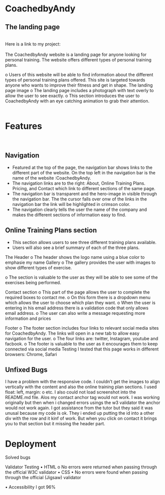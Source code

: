 <h1>CoachedbyAndy</h1>
<h2>The landing page</h2>

<br>
Here is a link to my project:
<br>
<br>
The CoachedbyAndy website is a landing page for anyone looking for personal training.  The website offers different types of personal training plans.

o	Users of this website will be able to find information about the different types of personal training plans offered.  This site is targeted towards anyone who wants to improve their fitness and get in shape.
The landing page image
o	The landing page includes a photograph with text overly to allow the user to see exactly.
o	This section introduces the user to CoachedbyAndy with an eye catching animation to grab their attention.
<br>
<br>

<h1>Features</h1>
<br>
<h2>Navigation</h2>
<ul>
<li>Featured at the top of the page, the navigation bar shows links to the different part of the website. On the top left in the navigation bar is the name of the website :CoachedbyAndy.</li>

<li>The navigation links are to the right: About, Online Training Plans. Pricing, and Contact which link to different sections of the same page.</li>

<li>The navigation bar is transparent and the hero-image in visible through the navigation bar. The the cursor falls over onw of the links in the navigation bar the link will be highlighted in crimson color.</li>

<li>The navigation clearly tells the user the name of the company and makes the different sections of information easy to find.</li>
</ul>

<h2>Online Training Plans section</h2>
<ul>
<li>This section allows users to see three different training plans available.</li>
<li>Users will also see a brief summary of each of the three plans.</li>
</ul>
 
The Header
o	The header shows the logo name using a blue color to emphasie my name
Gallery
o	The gallery provides the user with images to show different types of exercise.

o	The section is valuable to the user as they will be able to see some of the exercises being performed.

Contact section
o	This part of the page allows the user to complete the required boxes to contact me.
o	On this form there is a dropdown menu which allows the user to choose which plan they want.
o	When the user is entering in his email address there is a validation code that only allows email address.
o	The user can also write a message requesting more information and prices

Footer
o	The footer section includes four links to relevant social media sites for CoachedbyAndy. The links will open in a new tab to allow easy navigation for the user.
o	The four links are: twitter, Instagram, youtube and facbook.
o	The footer is valuable to the user as it encourages them to keep connected via social media
Testing
I tested that this page works in different browsers: Chrome, Safari


<h2>Unfixed Bugs</h2>
I have a problem with the responsive code. I couldn’t get the images to align vertically with the content and also the online training plan sections. I used float: left, margin: o etc. I also could not load screenshot into the README.md file.  Alos my contact anchor tag would not work.  I was working originally but then when i changed errors usings the w3 validator the anchor would not work again. I got assistance from the tutor but they said it was unusal because my code is ok. They i ended up putting the id into a other div with the row and it kinf of work. But when you click on contact it brings you to that section but it missing the header part.

<h1>Deployment</h1>


Solved bugs

Validator Testing
•	HTML
o	No errors were returned when passing through the official W3C validator
•	CSS
•	No errors were found when passing through the official (Jigsaw) validator

•	Accessibility
 I got 96%


